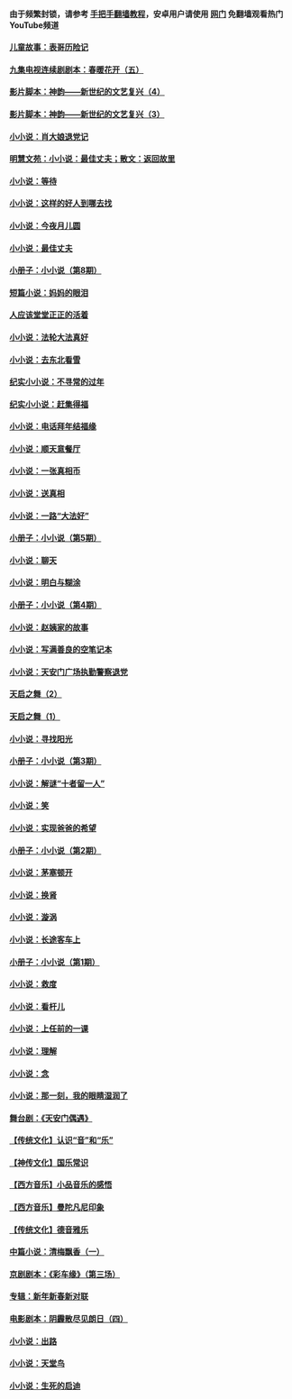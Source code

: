 #### 由于频繁封锁，请参考 [手把手翻墙教程](https://github.com/gfw-breaker/guides/wiki/)，安卓用户请使用 [网门](https://github.com/gfw-breaker/nogfw/blob/master/dl.md?t=06161201) 免翻墙观看热门YouTube频道 

#### [儿童故事：表哥历险记](../pages/328/383535.md?t=06161201) 

#### [九集电视连续剧剧本：春暖花开（五）](../pages/328/275919.md?t=06161201) 

#### [影片脚本：神韵——新世纪的文艺复兴（4）](../pages/328/266089.md?t=06161201) 

#### [影片脚本：神韵——新世纪的文艺复兴（3）](../pages/328/266087.md?t=06161201) 

#### [小小说：肖大娘退党记](../pages/328/239807.md?t=06161201) 

#### [明慧文苑：小小说：最佳丈夫；散文：返回故里](../pages/328/3439.md?t=06161201) 

#### [小小说：等待](../pages/328/223927.md?t=06161201) 

#### [小小说：这样的好人到哪去找](../pages/328/209396.md?t=06161201) 

#### [小小说：今夜月儿圆](../pages/328/193588.md?t=06161201) 

#### [小小说：最佳丈夫](../pages/328/190938.md?t=06161201) 

#### [小册子：小小说（第8期）](../pages/328/188202.md?t=06161201) 

#### [短篇小说：妈妈的眼泪](../pages/328/187712.md?t=06161201) 

#### [人应该堂堂正正的活着](../pages/328/182430.md?t=06161201) 

#### [小小说：法轮大法真好](../pages/328/174669.md?t=06161201) 

#### [小小说：去东北看雪](../pages/328/173882.md?t=06161201) 

#### [纪实小小说：不寻常的过年](../pages/328/173187.md?t=06161201) 

#### [纪实小小说：赶集得福](../pages/328/172652.md?t=06161201) 

#### [小小说：电话拜年结福缘](../pages/328/172533.md?t=06161201) 

#### [小小说：顺天意餐厅](../pages/328/170182.md?t=06161201) 

#### [小小说：一张真相币](../pages/328/169410.md?t=06161201) 

#### [小小说：送真相](../pages/328/166713.md?t=06161201) 

#### [小小说：一路“大法好”](../pages/328/162016.md?t=06161201) 

#### [小册子：小小说（第5期）](../pages/328/161131.md?t=06161201) 

#### [小小说：聊天](../pages/328/159640.md?t=06161201) 

#### [小小说：明白与糊涂](../pages/328/158101.md?t=06161201) 

#### [小册子：小小说（第4期）](../pages/328/158006.md?t=06161201) 

#### [小小说：赵姨家的故事](../pages/328/157843.md?t=06161201) 

#### [小小说：写满善良的空笔记本](../pages/328/157382.md?t=06161201) 

#### [小小说：天安门广场执勤警察退党](../pages/328/156982.md?t=06161201) 

#### [天启之舞（2）](../pages/328/153440.md?t=06161201) 

#### [天启之舞（1）](../pages/328/153439.md?t=06161201) 

#### [小小说：寻找阳光](../pages/328/153065.md?t=06161201) 

#### [小册子：小小说（第3期）](../pages/328/151715.md?t=06161201) 

#### [小小说：解谜“十者留一人”](../pages/328/148967.md?t=06161201) 

#### [小小说：笑](../pages/328/148905.md?t=06161201) 

#### [小小说：实现爸爸的希望](../pages/328/148096.md?t=06161201) 

#### [小册子：小小说（第2期）](../pages/328/147214.md?t=06161201) 

#### [小小说：茅塞顿开](../pages/328/147030.md?t=06161201) 

#### [小小说：换肾](../pages/328/146770.md?t=06161201) 

#### [小小说：漩涡](../pages/328/146683.md?t=06161201) 

#### [小小说：长途客车上](../pages/328/145076.md?t=06161201) 

#### [小册子：小小说（第1期）](../pages/328/143963.md?t=06161201) 

#### [小小说：救度](../pages/328/143927.md?t=06161201) 

#### [小小说：看杆儿](../pages/328/142137.md?t=06161201) 

#### [小小说：上任前的一课](../pages/328/140808.md?t=06161201) 

#### [小小说：理解](../pages/328/140476.md?t=06161201) 

#### [小小说：念](../pages/328/139513.md?t=06161201) 

#### [小小说：那一刻，我的眼睛湿润了](../pages/328/138476.md?t=06161201) 

#### [舞台剧：《天安门偶遇》](../pages/328/117155.md?t=06161201) 

#### [【传统文化】认识“音”和“乐”](../pages/328/108667.md?t=06161201) 

#### [【神传文化】国乐常识](../pages/328/104225.md?t=06161201) 

#### [【西方音乐】小品音乐的感悟](../pages/328/102924.md?t=06161201) 

#### [【西方音乐】曼陀凡尼印象](../pages/328/102922.md?t=06161201) 

#### [【传统文化】德音雅乐](../pages/328/102923.md?t=06161201) 

#### [中篇小说：清梅飘香（一）](../pages/328/101058.md?t=06161201) 

#### [京剧剧本：《彩车缘》（第三场）](../pages/328/96434.md?t=06161201) 

#### [专辑：新年新春新对联](../pages/328/94991.md?t=06161201) 

#### [电影剧本：阴霾散尽见朗日（四）](../pages/328/87081.md?t=06161201) 

#### [小小说：出路](../pages/328/84848.md?t=06161201) 

#### [小小说：天堂鸟](../pages/328/83084.md?t=06161201) 

#### [小小说：生死的启迪](../pages/328/70977.md?t=06161201) 

